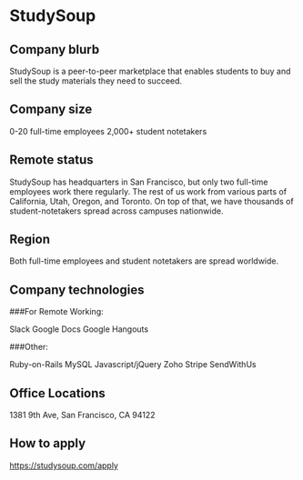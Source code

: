 # StudySoup

## Company blurb

StudySoup is a peer-to-peer marketplace that enables students to buy and sell the study materials they need to succeed.

## Company size

0-20 full-time employees
2,000+ student notetakers

## Remote status

StudySoup has headquarters in San Francisco, but only two full-time employees work there regularly.
The rest of us work from various parts of California, Utah, Oregon, and Toronto.
On top of that, we have thousands of student-notetakers spread across campuses nationwide.

## Region

Both full-time employees and student notetakers are spread worldwide.

## Company technologies

###For Remote Working:

Slack
Google Docs
Google Hangouts

###Other:

Ruby-on-Rails
MySQL
Javascript/jQuery
Zoho
Stripe
SendWithUs

## Office Locations

1381 9th Ave, San Francisco, CA 94122

## How to apply

https://studysoup.com/apply
